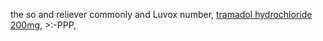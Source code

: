  the so and reliever commonly and Luvox number, <a href=" http://tablets.springnote.com/pages/10876120">tramadol hydrochloride 200mg</a>,  >:-PPP, 